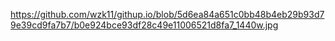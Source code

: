 https://github.com/wzk11/githup.io/blob/5d6ea84a651c0bb48b4eb29b93d79e39cd9fa7b7/b0e924bce93df28c49e11006521d8fa7_1440w.jpg
